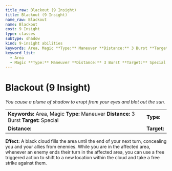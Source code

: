 ```yaml
---
title_raw: Blackout (9 Insight)
title: Blackout (9 Insight)
name_raw: Blackout
name: Blackout
cost: 9 Insight
type: classes
subtype: shadow
kind: 9-insight abilities
keywords: Area, Magic **Type:** Maneuver **Distance:** 3 Burst **Target:** Special
keyword_list:
  - Area
  - Magic **Type:** Maneuver **Distance:** 3 Burst **Target:** Special
---
```


# Blackout (9 Insight)

*You cause a plume of shadow to erupt from your eyes and blot out the sun.*

|                                                                                        |             |
| :------------------------------------------------------------------------------------- | :---------- |
| **Keywords:** Area, Magic **Type:** Maneuver **Distance:** 3 Burst **Target:** Special | **Type:**   |
| **Distance:**                                                                          | **Target:** |

**Effect:** A black cloud fills the area until the end of your next turn, concealing you and your allies from enemies. While you are in the affected area, whenever an enemy ends their turn in the affected area, you can use a free triggered action to shift to a new location within the cloud and take a free strike against them.

